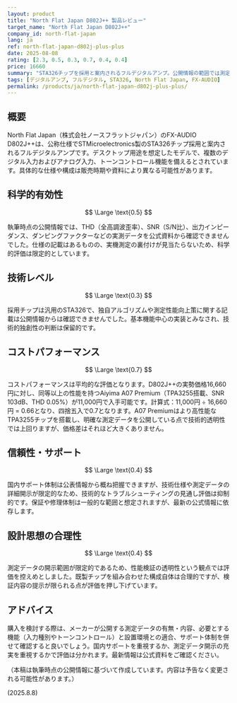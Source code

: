 ```yaml
---
layout: product
title: "North Flat Japan D802J++ 製品レビュー"
target_name: "North Flat Japan D802J++"
company_id: north-flat-japan
lang: ja
ref: north-flat-japan-d802j-plus-plus
date: 2025-08-08
rating: [2.3, 0.5, 0.3, 0.7, 0.4, 0.4]
price: 16660
summary: "STA326チップを採用と案内されるフルデジタルアンプ。公開情報の範囲では測定データの透明性に課題が残る。"
tags: [デジタルアンプ, フルデジタル, STA326, North Flat Japan, FX-AUDIO]
permalink: /products/ja/north-flat-japan-d802j-plus-plus/
---
```


## 概要

North Flat Japan（株式会社ノースフラットジャパン）のFX-AUDIO D802J++は、公称仕様でSTMicroelectronics製のSTA326チップ採用と案内されるフルデジタルアンプです。デスクトップ用途を想定したモデルで、複数のデジタル入力およびアナログ入力、トーンコントロール機能を備えるとされています。具体的な仕様や構成は販売時期や資料により異なる可能性があります。

## 科学的有効性

$$ \Large \text{0.5} $$

執筆時点の公開情報では、THD（全高調波歪率）、SNR（S/N比）、出力インピーダンス、ダンピングファクターなどの実測データを公式資料から確認できませんでした。仕様の記載はあるものの、実機測定の裏付けが見当たらないため、科学的評価は限定的としています。

## 技術レベル

$$ \Large \text{0.3} $$

採用チップは汎用のSTA326で、独自アルゴリズムや測定性能向上策に関する記載は公開情報からは確認できませんでした。基本機能中心の実装とみなされ、技術的独創性の判断は保留的です。

## コストパフォーマンス

$$ \Large \text{0.7} $$

コストパフォーマンスは平均的な評価となります。D802J++の実勢価格16,660円に対し、同等以上の性能を持つAiyima A07 Premium（TPA3255搭載、SNR 103dB、THD 0.05%）が11,000円で入手可能です。計算式：11,000円 ÷ 16,660円 = 0.66となり、四捨五入で0.7となります。A07 Premiumはより高性能なTPA3255チップを搭載し、明確な測定データを公開している点で技術的透明性では上回りますが、価格差はそれほど大きくありません。

## 信頼性・サポート

$$ \Large \text{0.4} $$

国内サポート体制は公表情報から概ね把握できますが、技術仕様や測定データの詳細開示が限定的なため、技術的なトラブルシューティングの見通し評価は抑制的です。保証や修理体制は一般的な範囲と想定されますが、最新の公式情報に依存します。

## 設計思想の合理性

$$ \Large \text{0.4} $$

測定データの開示範囲が限定的であるため、性能検証の透明性という観点では評価を控えめとしました。既製チップを組み合わせた構成自体は合理的ですが、検証内容の提示が限られる点が評価を押し下げています。

## アドバイス

購入を検討する際は、メーカーが公開する測定データの有無・内容、必要とする機能（入力種別やトーンコントロール）と設置環境との適合、サポート体制を併せて確認すると良いでしょう。国内サポートを重視するか、測定データ開示の充実を重視するかで評価は分かれます。最新情報は公式資料をご確認ください。

（本稿は執筆時点の公開情報に基づいて作成しています。内容は予告なく変更される可能性があります。）

(2025.8.8)